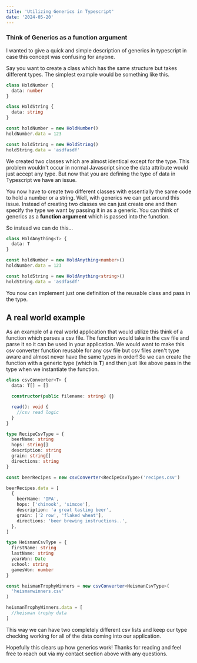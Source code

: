 ```yaml
---
title: 'Utilizing Generics in Typescript'
date: '2024-05-20'
---
```


### Think of Generics as a function argument

I wanted to give a quick and simple description of generics in typescript in case this concept was confusing for anyone.

Say you want to create a class which has the same structure but takes different types. The simplest example would be something like this.

```ts
class HoldNumber {
  data: number
}

class HoldString {
  data: string
}

const holdNumber = new HoldNumber()
holdNumber.data = 123

const holdString = new HoldString()
holdString.data = 'asdfasdf'
```

We created two classes which are almost identical except for the type. This problem wouldn't occur in normal Javascript since the data attribute would just accept any type. But now that you are defining the type of data in Typescript we have an issue.

You now have to create two different classes with essentially the same code to hold a number or a string. Well, with generics we can get around this issue. Instead of creating two classes we
can just create one and then specify the type we want by passing it in as a generic. You can think of generics as a **function argument** which is passed into the function.

So instead we can do this...

```ts
class HoldAnything<T> {
  data: T
}

const holdNumber = new HoldAnything<number>()
holdNumber.data = 123

const holdString = new HoldAnything<string>()
holdString.data = 'asdfasdf'
```

You now can implement just one definition of the reusable class and pass in the type.

## A real world example

As an example of a real world application that would utilize this think of a function which parses a csv file. The function would take in the csv file and parse it so it can be used in your application.
We would want to make this csv converter function reusable for any csv file but csv files aren't type aware and almost never have the same types in order! So we can create the function with a generic type (which is **T**) and then just like above
pass in the type when we instantiate the function.

```ts
class csvConverter<T> {
  data: T[] = []

  constructor(public filename: string) {}

  read(): void {
    //csv read logic
  }
}

type RecipeCsvType = {
  beerName: string
  hops: string[]
  description: string
  grain: string[]
  directions: string
}

const beerRecipes = new csvConverter<RecipeCsvType>('recipes.csv')

beerRecipes.data = [
  {
    beerName: 'IPA',
    hops: ['chinook', 'simcoe'],
    description: 'a great tasting beer',
    grain: ['2 row', 'flaked wheat'],
    directions: 'beer brewing instructions..',
  },
]

type HeismanCsvType = {
  firstName: string
  lastName: string
  yearWon: Date
  school: string
  gamesWon: number
}

const heismanTrophyWinners = new csvConverter<HeismanCsvType>(
  'heismanwinners.csv'
)

heismanTrophyWinners.data = [
  //heisman trophy data
]
```

This way we can have two completely different csv lists and keep our type checking working for all of the data coming into our application.

Hopefully this clears up how generics work! Thanks for reading and feel free to reach out via my contact section above with any questions.
